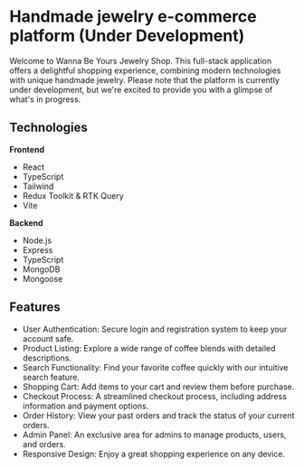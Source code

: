# Handmade jewelry e-commerce platform (Under Development)

Welcome to Wanna Be Yours Jewelry Shop. This full-stack application offers a delightful shopping experience, combining modern technologies with unique handmade jewelry. Please note that the platform is currently under development, but we're excited to provide you with a glimpse of what's in progress.

## Technologies 
**Frontend**
- React
- TypeScript
- Tailwind
- Redux Toolkit & RTK Query
- Vite

**Backend**
- Node.js
- Express
- TypeScript
- MongoDB
- Mongoose

## Features
- User Authentication: Secure login and registration system to keep your account safe.
- Product Listing: Explore a wide range of coffee blends with detailed descriptions.
- Search Functionality: Find your favorite coffee quickly with our intuitive search feature.
- Shopping Cart: Add items to your cart and review them before purchase.
- Checkout Process: A streamlined checkout process, including address information and payment options.
- Order History: View your past orders and track the status of your current orders.
- Admin Panel: An exclusive area for admins to manage products, users, and orders.
- Responsive Design: Enjoy a great shopping experience on any device.
